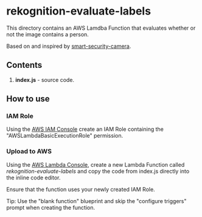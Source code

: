 # rekognition-evaluate-labels

This directory contains an AWS Lamdba Function that evaluates whether or not the image contains a person.

Based on and inspired by [smart-security-camera](https://github.com/markwest1972/smart-security-camera).

## Contents

1. **index.js** - source code.

## How to use

### IAM Role

Using the [AWS IAM Console](https://aws.amazon.com/console/) create an IAM Role containing the "AWSLambdaBasicExecutionRole" permission. 

### Upload to AWS

Using the [AWS Lambda Console](https://aws.amazon.com/lambda), create a new Lambda Function called *rekognition-evaluate-labels* and copy the code from index.js directly into the inline code editor.

Ensure that the function uses your newly created IAM Role.

Tip: Use the "blank function" blueprint and skip the "configure triggers" prompt when creating the function.
